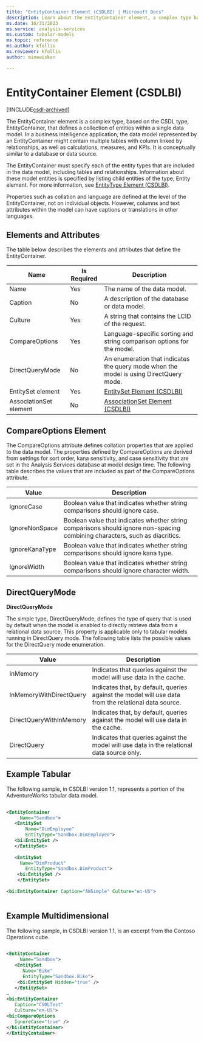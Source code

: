 ```yaml
---
title: "EntityContainer Element (CSDLBI) | Microsoft Docs"
description: Learn about the EntityContainer element, a complex type based on EntityContainer, which defines a collection of entities within a single data model.
ms.date: 10/31/2023
ms.service: analysis-services
ms.custom: tabular-models
ms.topic: reference
ms.author: kfollis
ms.reviewer: kfollis
author: minewiskan

---
```

# EntityContainer Element (CSDLBI)

[!INCLUDE[csdl-archived](../includes/csdl-archived.md)]

  The EntityContainer element is a complex type, based on the CSDL type, EntityContainer, that defines a collection of entities within a single data model. In a business intelligence application, the data model represented by an EntityContainer might contain multiple tables with column linked by relationships, as well as calculations, measures, and KPIs. It is conceptually similar to a database or data source.  
  
 The EntityContainer must specify each of the entity types that are included in the data model, including tables and relationships. Information about these model entities is specified by listing child entities of the type, Entity element. For more information, see [EntityType Element &#40;CSDLBI&#41;](entitytype-element-csdlbi.md).  
  
 Properties such as collation and language are defined at the level of the EntityContainer, not on individual objects. However, columns and text attributes within the model can have captions or translations in other languages.  
  
## Elements and Attributes  
 The table below describes the elements and attributes that define the EntityContainer.  
  
|Name|Is Required|Description|  
|----------|-----------------|-----------------|  
|Name|Yes|The name of the data model.|  
|Caption|No|A description of the database or data model.|  
|Culture|Yes|A string that contains the LCID of the request.|  
|CompareOptions|Yes|Language-specific sorting and string comparison options for the model.|  
|DirectQueryMode|No|An enumeration that indicates the query mode when the model is using DirectQuery mode.|  
|EntitySet element|Yes|[EntitySet Element &#40;CSDLBI&#41;](entityset-element-csdlbi.md)|  
|AssociationSet element|No|[AssociationSet Element &#40;CSDLBI&#41;](associationset-element-csdlbi.md)|  
  
## CompareOptions Element  
 The CompareOptions attribute defines collation properties that are applied to the data model. The properties defined by CompareOptions are derived from settings for sort order, kana sensitivity, and case sensitivity that are set in the Analysis Services database at model design time. The following table describes the values that are included as part of the CompareOptions attribute.  
  
|Value|Description|  
|-----------|-----------------|  
|IgnoreCase|Boolean value that indicates whether string comparisons should ignore case.|  
|IgnoreNonSpace|Boolean value that indicates whether string comparisons should ignore non-spacing combining characters, such as diacritics.|  
|IgnoreKanaType|Boolean value that indicates whether string comparisons should ignore kana type.|  
|IgnoreWidth|Boolean value that indicates whether string comparisons should ignore character width.|  
  
## DirectQueryMode  
 **DirectQueryMode**  
  
 The simple type, DirectQueryMode, defines the type of query that is used by default when the model is enabled to directly retrieve data from a relational data source. This property is applicable only to tabular models running in DirectQuery mode. The following table lists the possible values for the DirectQuery mode enumeration.  
  
|Value|Description|  
|-----------|-----------------|  
|InMemory|Indicates that queries against the model will use data in the cache.|  
|InMemoryWithDirectQuery|Indicates that, by default, queries against the model will use data from the relational data source.|  
|DirectQueryWithInMemory|Indicates that, by default, queries against the model will use data in the cache.|  
|DirectQuery|Indicates that queries against the model will use data in the relational data source only.|  
  
## Example Tabular 
  
 The following sample, in CSDLBI version 1.1, represents a portion of the AdventureWorks tabular data model.  
  
```xml   
  
<EntityContainer   
     Name="Sandbox">  
   <EntitySet   
       Name="DimEmployee"   
       EntityType="Sandbox.DimEmployee">  
   <bi:EntitySet />  
   </EntitySet>  
  
   <EntitySet   
     Name="DimProduct"   
       EntityType="Sandbox.DimProduct">  
    <bi:EntitySet />  
    </EntitySet>  
  
<bi:EntityContainer Caption="AWSimple" Culture="en-US">  
  
```  
  
## Example Multidimensional
  
 The following sample, in CSDLBI version 1.1, is an excerpt from the Contoso Operations cube.  
  
```xml   
  
<EntityContainer   
     Name="Sandbox">  
   <EntitySet   
      Name="Bike"   
      EntityType="Sandbox.Bike">  
    <bi:EntitySet Hidden="true" />  
   </EntitySet>  
…  
<bi:EntityContainer   
   Caption="CSDLTest"   
   Culture="en-US">  
<bi:CompareOptions   
   IgnoreCase="true" />  
</bi:EntityContainer>  
</EntityContainer>  
  
```  

